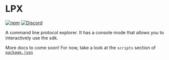 # LPX

[![npm](https://img.shields.io/npm/v/@livepeer/lpx.svg)](https://www.npmjs.com/package/@livepeer/lpx) [![Discord](https://img.shields.io/discord/423160867534929930.svg)](https://discord.gg/7wRSUGX)

A command line protocol explorer. It has a console mode that allows you to interactively use the sdk.

More docs to come soon! For now, take a look at the `scripts` section of [`package.json`](https://github.com/livepeer/livepeerjs/blob/master/packages/lpx/package.json#L22)